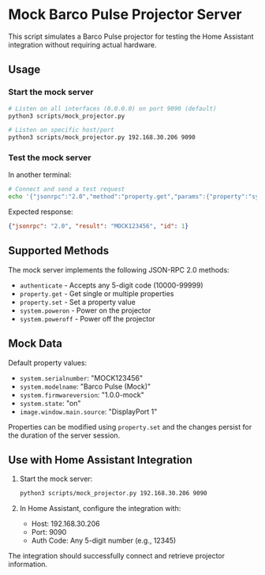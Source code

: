 # Mock Barco Pulse Projector Server

This script simulates a Barco Pulse projector for testing the Home Assistant integration without requiring actual hardware.

## Usage

### Start the mock server

```bash
# Listen on all interfaces (0.0.0.0) on port 9090 (default)
python3 scripts/mock_projector.py

# Listen on specific host/port
python3 scripts/mock_projector.py 192.168.30.206 9090
```

### Test the mock server

In another terminal:

```bash
# Connect and send a test request
echo '{"jsonrpc":"2.0","method":"property.get","params":{"property":"system.serialnumber"},"id":1}' | nc localhost 9090
```

Expected response:
```json
{"jsonrpc": "2.0", "result": "MOCK123456", "id": 1}
```

## Supported Methods

The mock server implements the following JSON-RPC 2.0 methods:

- `authenticate` - Accepts any 5-digit code (10000-99999)
- `property.get` - Get single or multiple properties
- `property.set` - Set a property value
- `system.poweron` - Power on the projector
- `system.poweroff` - Power off the projector

## Mock Data

Default property values:
- `system.serialnumber`: "MOCK123456"
- `system.modelname`: "Barco Pulse (Mock)"
- `system.firmwareversion`: "1.0.0-mock"
- `system.state`: "on"
- `image.window.main.source`: "DisplayPort 1"

Properties can be modified using `property.set` and the changes persist for the duration of the server session.

## Use with Home Assistant Integration

1. Start the mock server:
   ```bash
   python3 scripts/mock_projector.py 192.168.30.206 9090
   ```

2. In Home Assistant, configure the integration with:
   - Host: 192.168.30.206
   - Port: 9090
   - Auth Code: Any 5-digit number (e.g., 12345)

The integration should successfully connect and retrieve projector information.
